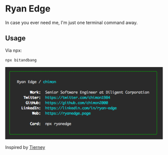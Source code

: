 # Ryan Edge

In case you ever need me, I'm just one terminal command away.

## Usage

Via npx:

```bash
npx bitandbang
```

![business card](/preview.png)

Inspired by [Tierney](https://github.com/bnb/bitandbang)
